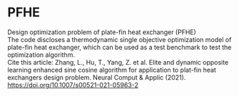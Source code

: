 # PFHE
Design optimization problem of plate-fin heat exchanger (PFHE)  
The code discloses a thermodynamic single objective optimization model of plate-fin heat exchanger, which can be used as a test benchmark to test the optimization algorithm.  
Cite this article: 
Zhang, L., Hu, T., Yang, Z. et al. Elite and dynamic opposite learning enhanced sine cosine algorithm for application to plat-fin heat exchangers design problem. Neural Comput & Applic (2021).   
https://doi.org/10.1007/s00521-021-05963-2
